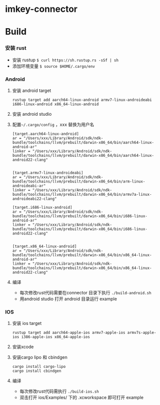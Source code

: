 # imkey-connector



# Build

### 安装 rust

* 安装 rustup `$ curl https://sh.rustup.rs -sSf | sh`
* 添加环境变量 `$ source $HOME/.cargo/env`

### Android

1. 安装 android target

   `rustup target add aarch64-linux-android armv7-linux-androideabi i686-linux-android x86_64-linux-android` 

2. 安装 android studio

3. 配置`~/.cargo/config` ，xxx 替换为用户名

   ```
   [target.aarch64-linux-android]
   ar = "/Users/xxx/Library/Android/sdk/ndk-bundle/toolchains/llvm/prebuilt/darwin-x86_64/bin/aarch64-linux-android-ar"
   linker = "/Users/xxx/Library/Android/sdk/ndk-bundle/toolchains/llvm/prebuilt/darwin-x86_64/bin/aarch64-linux-android22-clang"
   
   
   [target.armv7-linux-androideabi]
   ar = "/Users/xxx/Library/Android/sdk/ndk-bundle/toolchains/llvm/prebuilt/darwin-x86_64/bin/arm-linux-androideabi-ar"
   linker = "/Users/xxx/Library/Android/sdk/ndk-bundle/toolchains/llvm/prebuilt/darwin-x86_64/bin/armv7a-linux-androideabi22-clang"
   
   [target.i686-linux-android]
   ar = "/Users/xxx/Library/Android/sdk/ndk-bundle/toolchains/llvm/prebuilt/darwin-x86_64/bin/i686-linux-android-ar"
   linker = "/Users/xxx/Library/Android/sdk/ndk-bundle/toolchains/llvm/prebuilt/darwin-x86_64/bin/i686-linux-android22-clang"
   
   
   [target.x86_64-linux-android]
   ar = "/Users/xxx/Library/Android/sdk/ndk-bundle/toolchains/llvm/prebuilt/darwin-x86_64/bin/x86_64-linux-android-ar"
   linker = "/Users/xxx/Library/Android/sdk/ndk-bundle/toolchains/llvm/prebuilt/darwin-x86_64/bin/x86_64-linux-android22-clang"
   ```

4. 编译
   * 每次修改rust代码需要在connector 目录下执行 `./build-android.sh` 
   * 用android studio 打开 android 目录运行 example

### IOS

1. 安装 ios target

   `rustup target add aarch64-apple-ios armv7-apple-ios armv7s-apple-ios i386-apple-ios x86_64-apple-ios`

2. 安装xcode

3. 安装cargo lipo 和 cbindgen

   ```
   cargo install cargo-lipo   
   cargo install cbindgen 
   ```

4. 编译
   * 每次修改rust代码需执行 `./build-ios.sh` 
   * 双击打开 ios/Examples/ 下的 .xcworkspace 即可打开 example